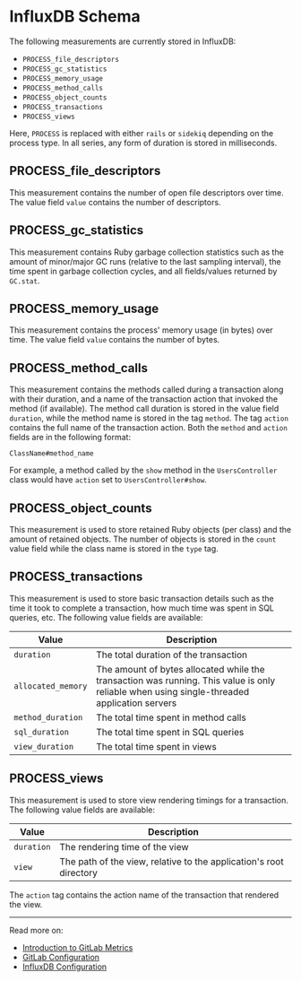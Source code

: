 # InfluxDB Schema

The following measurements are currently stored in InfluxDB:

- `PROCESS_file_descriptors`
- `PROCESS_gc_statistics`
- `PROCESS_memory_usage`
- `PROCESS_method_calls`
- `PROCESS_object_counts`
- `PROCESS_transactions`
- `PROCESS_views`

Here, `PROCESS` is replaced with either `rails` or `sidekiq` depending on the
process type. In all series, any form of duration is stored in milliseconds.

## PROCESS_file_descriptors

This measurement contains the number of open file descriptors over time. The
value field `value` contains the number of descriptors.

## PROCESS_gc_statistics

This measurement contains Ruby garbage collection statistics such as the amount
of minor/major GC runs (relative to the last sampling interval), the time spent
in garbage collection cycles, and all fields/values returned by `GC.stat`.

## PROCESS_memory_usage

This measurement contains the process' memory usage (in bytes) over time. The
value field `value` contains the number of bytes.

## PROCESS_method_calls

This measurement contains the methods called during a transaction along with
their duration, and a name of the transaction action that invoked the method (if
available). The method call duration is stored in the value field `duration`,
while the method name is stored in the tag `method`. The tag `action` contains
the full name of the transaction action. Both the `method` and `action` fields
are in the following format:

```
ClassName#method_name
```

For example, a method called by the `show` method in the `UsersController` class
would have `action` set to `UsersController#show`.

## PROCESS_object_counts

This measurement is used to store retained Ruby objects (per class) and the
amount of retained objects. The number of objects is stored in the `count` value
field while the class name is stored in the `type` tag.

## PROCESS_transactions

This measurement is used to store basic transaction details such as the time it
took to complete a transaction, how much time was spent in SQL queries, etc. The
following value fields are available:

| Value | Description |
| ----- | ----------- |
| `duration`  | The total duration of the transaction |
| `allocated_memory` | The amount of bytes allocated while the transaction was running. This value is only reliable when using single-threaded application servers |
| `method_duration` | The total time spent in method calls |
| `sql_duration` | The total time spent in SQL queries |
| `view_duration` | The total time spent in views |

## PROCESS_views

This measurement is used to store view rendering timings for a transaction. The
following value fields are available:

| Value | Description |
| ----- | ----------- |
| `duration` | The rendering time of the view |
| `view` | The path of the view, relative to the application's root directory |

The `action` tag contains the action name of the transaction that rendered the
view.

---

Read more on:

- [Introduction to GitLab Metrics](introduction.md)
- [GitLab Configuration](gitlab_configuration.md)
- [InfluxDB Configuration](influxdb_configuration.md)

